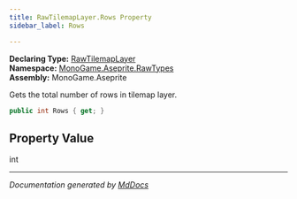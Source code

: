 ```yaml
---
title: RawTilemapLayer.Rows Property
sidebar_label: Rows

---
```


**Declaring Type:** [RawTilemapLayer](../)  
**Namespace:** [MonoGame.Aseprite.RawTypes](../../)  
**Assembly:** MonoGame.Aseprite

Gets the total number of rows in tilemap layer.

```csharp
public int Rows { get; }
```

## Property Value

int

___

*Documentation generated by [MdDocs](https://github.com/ap0llo/mddocs)*
